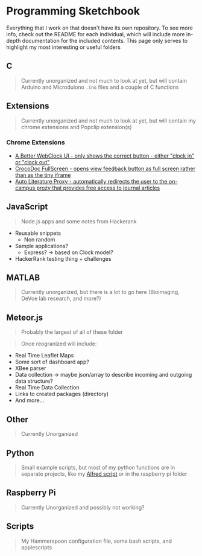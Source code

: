 # Programming Sketchbook

Everything that I work on that doesn't have its own repository. To see more info, check out the README for each individual, which will include more in-depth documentation for the included contents. This page only serves to highlight my most interesting or useful folders

## C

> Currently unorganized and not much to look at yet, but will contain Arduino and Microduiono ```.ino``` files and a couple of C functions

## Extensions

> Currently unorganized and not much to look at yet, but will contain my chrome extensions and Popclip extension(s)

### Chrome Extensions

- [A Better WebClock UI - only shows the correct button - either "clock in" or "clock out"](https://github.com/KyleKing/My-Programming-Sketchbook/tree/master/Chrome%20Extensions/A%20Better%20WebClock)
- [CrocoDoc FullScreen - opens view feedback button as full screen rather than as the tiny iframe](https://github.com/KyleKing/My-Programming-Sketchbook/tree/master/Chrome%20Extensions/CrocDoc%20FullScreen)
- [Auto Literature Proxy - automatically redirects the user to the on-campus prozy that provides free access to journal articles](https://github.com/KyleKing/My-Programming-Sketchbook/tree/master/Chrome%20Extensions/Auto%20Literature%20Proxy)

## JavaScript

> Node.js apps and some notes from Hackerank

- Reusable snippets
	- Non random
- Sample applications?
	- Express? -> based on Clock model?
- HackerRank testing thing + challenges

## MATLAB

> Currently unorganized, but there is a lot to go here (Bioimaging, DeVoe lab research, and more?)

## Meteor.js

> Probably the largest of all of these folder

> Once reogranized will include:

- Real Time Leaflet Maps
- Some sort of dashboard app?
- XBee parser
- Data collection -> maybe json/array to describe incoming and outgoing data structure?
- Real Time Data Collection
- Links to created packages (directory)
- And more...

## Other

> Currently Unorganized

## Python

> Small example scripts, but most of my python functions are in separate projects, like my [Alfred script](https://github.com/KyleKing/My-Programming-Sketchbook/blob/master/Alfred/user.workflow.D67DE9BE-47D0-4727-BF34-DFA7132EDCD1/hammerspoon.py) or in the raspberry pi folder

## Raspberry Pi

> Currently Unorganized and possibly not working?

## Scripts

> My Hammerspoon configuration file, some bash scripts, and applescripts
